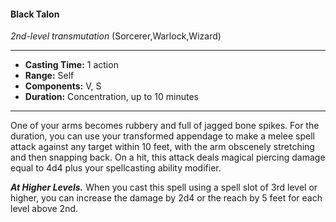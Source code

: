 #### Black Talon
*2nd-level transmutation* (Sorcerer,Warlock,Wizard)
___
- **Casting Time:** 1 action
- **Range:** Self
- **Components:** V, S
- **Duration:** Concentration, up to 10 minutes
---
One of your arms becomes rubbery and full of jagged bone spikes. For the duration, you can use your transformed appendage to make a melee spell attack against any target within 10 feet, with the arm obscenely stretching and then snapping back. On a hit, this attack deals magical piercing damage equal to 4d4 plus your spellcasting ability modifier.

***At Higher Levels.*** When you cast this spell using a spell slot of 3rd level or higher, you can increase the damage by 2d4 or the reach by 5 feet for each level above 2nd.
